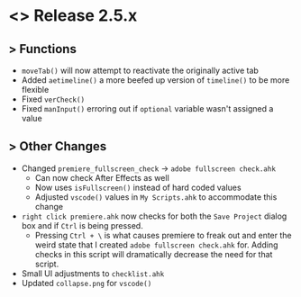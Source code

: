 # <> Release 2.5.x

## > Functions
- `moveTab()` will now attempt to reactivate the originally active tab
- Added `aetimeline()` a more beefed up version of `timeline()` to be more flexible
- Fixed `verCheck()`
- Fixed `manInput()` erroring out if `optional` variable wasn't assigned a value

## > Other Changes
- Changed `premiere_fullscreen_check` -> `adobe fullscreen check.ahk`
    - Can now check After Effects as well
    - Now uses `isFullscreen()` instead of hard coded values
    - Adjusted `vscode()` values in `My Scripts.ahk` to accommodate this change
- `right click premiere.ahk` now checks for both the `Save Project` dialog box and if `Ctrl` is being pressed.
    - Pressing `Ctrl + \` is what causes premiere to freak out and enter the weird state that I created `adobe fullscreen check.ahk` for. Adding checks in this script will dramatically decrease the need for that script.
- Small UI adjustments to `checklist.ahk`
- Updated `collapse.png` for `vscode()`